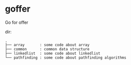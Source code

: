 # goffer
Go for offer


dir:
```text
.
├── array       : some code about array 
├── common      : common data structure
├── linkedlist  : some code about linkedlist 
└── pathfinding : some code about pathfinding algorithms

```